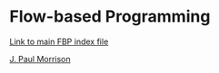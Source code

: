 # Flow-based Programming


[Link to main FBP index file](https://jpaulm.github.io/fbp/)

[J. Paul Morrison](https://jpaulm.github.io/index.shtml)
